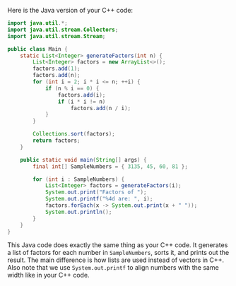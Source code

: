 Here is the Java version of your C++ code:

```java
import java.util.*;
import java.util.stream.Collectors;
import java.util.stream.Stream;

public class Main {
    static List<Integer> generateFactors(int n) {
        List<Integer> factors = new ArrayList<>();
        factors.add(1);
        factors.add(n);
        for (int i = 2; i * i <= n; ++i) {
            if (n % i == 0) {
                factors.add(i);
                if (i * i != n)
                    factors.add(n / i);
            }
        }

        Collections.sort(factors);
        return factors;
    }

    public static void main(String[] args) {
        final int[] SampleNumbers = { 3135, 45, 60, 81 };

        for (int i : SampleNumbers) {
            List<Integer> factors = generateFactors(i);
            System.out.print("Factors of ");
            System.out.printf("%4d are: ", i);
            factors.forEach(x -> System.out.print(x + " "));
            System.out.println();
        }
    }
}
```

This Java code does exactly the same thing as your C++ code. It generates a list of factors for each number in `SampleNumbers`, sorts it, and prints out the result. The main difference is how lists are used instead of vectors in C++. Also note that we use `System.out.printf` to align numbers with the same width like in your C++ code.

